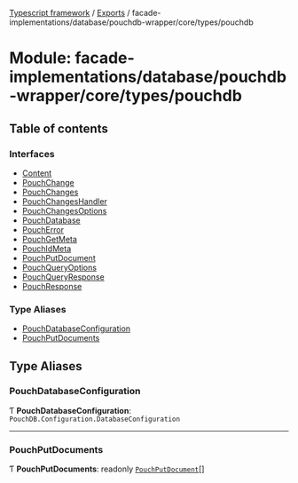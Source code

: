 [Typescript framework](../index.md) / [Exports](../modules.md) / facade-implementations/database/pouchdb-wrapper/core/types/pouchdb

# Module: facade-implementations/database/pouchdb-wrapper/core/types/pouchdb

## Table of contents

### Interfaces

- [Content](../interfaces/facade_implementations_database_pouchdb_wrapper_core_types_pouchdb.Content.md)
- [PouchChange](../interfaces/facade_implementations_database_pouchdb_wrapper_core_types_pouchdb.PouchChange.md)
- [PouchChanges](../interfaces/facade_implementations_database_pouchdb_wrapper_core_types_pouchdb.PouchChanges.md)
- [PouchChangesHandler](../interfaces/facade_implementations_database_pouchdb_wrapper_core_types_pouchdb.PouchChangesHandler.md)
- [PouchChangesOptions](../interfaces/facade_implementations_database_pouchdb_wrapper_core_types_pouchdb.PouchChangesOptions.md)
- [PouchDatabase](../interfaces/facade_implementations_database_pouchdb_wrapper_core_types_pouchdb.PouchDatabase.md)
- [PouchError](../interfaces/facade_implementations_database_pouchdb_wrapper_core_types_pouchdb.PouchError.md)
- [PouchGetMeta](../interfaces/facade_implementations_database_pouchdb_wrapper_core_types_pouchdb.PouchGetMeta.md)
- [PouchIdMeta](../interfaces/facade_implementations_database_pouchdb_wrapper_core_types_pouchdb.PouchIdMeta.md)
- [PouchPutDocument](../interfaces/facade_implementations_database_pouchdb_wrapper_core_types_pouchdb.PouchPutDocument.md)
- [PouchQueryOptions](../interfaces/facade_implementations_database_pouchdb_wrapper_core_types_pouchdb.PouchQueryOptions.md)
- [PouchQueryResponse](../interfaces/facade_implementations_database_pouchdb_wrapper_core_types_pouchdb.PouchQueryResponse.md)
- [PouchResponse](../interfaces/facade_implementations_database_pouchdb_wrapper_core_types_pouchdb.PouchResponse.md)

### Type Aliases

- [PouchDatabaseConfiguration](facade_implementations_database_pouchdb_wrapper_core_types_pouchdb.md#pouchdatabaseconfiguration)
- [PouchPutDocuments](facade_implementations_database_pouchdb_wrapper_core_types_pouchdb.md#pouchputdocuments)

## Type Aliases

### PouchDatabaseConfiguration

Ƭ **PouchDatabaseConfiguration**: `PouchDB.Configuration.DatabaseConfiguration`

___

### PouchPutDocuments

Ƭ **PouchPutDocuments**: readonly [`PouchPutDocument`](../interfaces/facade_implementations_database_pouchdb_wrapper_core_types_pouchdb.PouchPutDocument.md)[]
